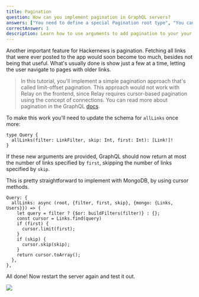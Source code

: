 ```yaml
---
title: Pagination
question: How can you implement pagination in GraphQL servers?
answers: ["You need to define a special Pagination root type", "You can simply use field arguments for that", "You need to use a special function from `graphql-tools`", "That's not possible yet"]
correctAnswer: 1
description: Learn how to use arguments to add pagination to your your GraphQL queries.
---
```


Another important feature for Hackernews is pagination. Fetching all links that were ever posted to the app would soon become too much, besides not being that useful. What's usually done is show just a few at a time, letting the user navigate to pages with older links.


> In this tutorial, you'll implement a simple pagination approach that's called limit-offset pagination. This approach would not work with Relay on the frontend, since Relay requires cursor-based pagination using the concept of connections. You can read more about pagination in the GraphQL [docs](http://graphql.org/learn/pagination/).  

<Instruction>

To make this work you'll need to update the schema for `allLinks` once more:

```graphql(path=".../hackernews-graphql-js/src/schema/index.js")
type Query {
  allLinks(filter: LinkFilter, skip: Int, first: Int): [Link!]!
}
```

</Instruction>

If these new arguments are provided, GraphQL should now return at most the number of links specified by `first`, skipping the number of links specified by `skip`.

<Instruction>

This is pretty straightforward to implement with MongoDB, by using cursor methods.

```js(path=".../hackernews-graphql-js/src/schema/resolvers.js")
Query: {
  allLinks: async (root, {filter, first, skip}, {mongo: {Links, Users}}) => {
    let query = filter ? {$or: buildFilters(filter)} : {};
    const cursor = Links.find(query)
    if (first) {
      cursor.limit(first);
    }
    if (skip) {
      cursor.skip(skip);
    }
    return cursor.toArray();
  },
},
```

</Instruction>

All done! Now restart the server again and test it out.

![](https://i.imgur.com/20H6nmg.png)